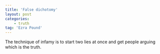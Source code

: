 ```yaml
---
title: 'False dichotomy'
layout: post
categories:
    - truth
tag: 'Ezra Pound'
---
```


The technique of infamy is to start two lies at once and get people arguing which is the truth.